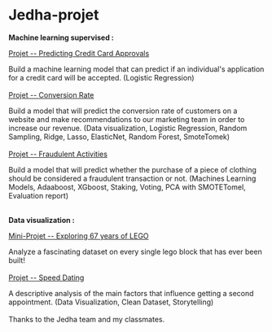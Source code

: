 # Jedha-projet


__**Machine learning supervised :**__

[Projet -- Predicting Credit Card Approvals](https://github.com/EmilienN/jedha-projet/tree/master/Projet%20--%20Predicting%20Credit%20Card%20Approvals)

Build a machine learning model that can predict if an individual's application for a credit card will be accepted. (Logistic Regression)
<br/>
<br/>
[Projet -- Conversion Rate](https://github.com/EmilienN/jedha-projet/tree/master/Projet%20--%20CONVERSION%20RATE)

Build a model that will predict the conversion rate of customers on a website and make recommendations to our marketing team in order to increase our revenue. (Data visualization, Logistic Regression, Random Sampling, Ridge, Lasso, ElasticNet, Random Forest, SmoteTomek)<br/>
<br/>
[Projet -- Fraudulent Activities](https://github.com/EmilienN/jedha-projet/tree/master/Projet%20--%20Fraudulent%20Activities)

Build a model that will predict whether the purchase of a piece of clothing should be considered a fraudulent transaction or not. (Machines Learning Models, Adaaboost, XGboost, Staking, Voting, PCA with SMOTETomel, Evaluation report)<br/>
<br/>


__**Data visualization :**__

[Mini-Projet -- Exploring 67 years of LEGO](https://github.com/EmilienN/jedha-projet/tree/master/Projet%20--%20Exploring%2067%20years%20of%20LEGO)

Analyze a fascinating dataset on every single lego block that has ever been built!<br/>
<br/>
[Projet -- Speed Dating](https://github.com/EmilienN/jedha-projet/tree/master/Projet%20--%20SPEED%20DATING)

A descriptive analysis of the main factors that influence getting a second appointment. (Data Visualization, Clean Dataset, Storytelling)<br/>
<br/>
Thanks to the Jedha team and my classmates.
